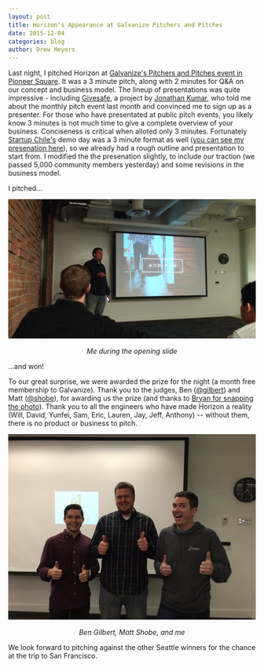 ```yaml
---
layout: post
title: Horizon's Appearance at Galvanize Pitchers and Pitches
date: 2015-12-04
categories: blog
author: Drew Meyers
---
```

Last night, I pitched Horizon at [Galvanize's Pitchers and Pitches event in Pioneer Square](http://www.galvanize.com/event/pitchers-and-pitches/#.VmIie9-rT6Y). It was a 3 minute pitch, along with 2 minutes for Q&A on our concept and business model. The lineup of presentations was quite impressive - including [Givesafe](http://www.withgivesafe.org/), a project by [Jonathan Kumar](https://www.linkedin.com/in/kumario), who told me about the monthly pitch event last month and convinced me to sign up as a presenter. For those who have presentated at public pitch events, you likely know 3 minutes is not much time to give a complete overview of your business. Conciseness is critical when alloted only 3 minutes. Fortunately [Startup Chile's](http://www.startupchile.org/) demo day was a 3 minute format as well ([you can see my presenation here](https://www.youtube.com/watch?v=R_l1olsg5lU)), so we already had a rough outline and presentation to start from. I modified the the presenation slightly, to include our traction (we passed 5,000 community members yesterday) and some revisions in the business model.

I pitched...

<p align="center"><img src="/assets/team-pitchers-pitches-stage.jpg"></p>

<p align="center"><em>Me during the opening slide</em>

...and won! 

To our great surprise, we were awarded the prize for the night (a month free membership to Galvanize). Thank you to the judges, Ben ([@gilbert](https://twitter.com/gilbert)) and Matt ([@shobe](https://twitter.com/shobe)), for awarding us the prize (and thanks to [Bryan for snapping the photo](https://twitter.com/rybanc/status/672619033489838080)). Thank you to all the engineers who have made Horizon a reality (Will, David, Yunfei, Sam, Eric, Lauren, Jay, Jeff, Anthony) -- without them, there is no product or business to pitch.

<p align="center"><img src="/assets/blog-pitchersandpitches.jpg"></p>

<p align="center"><em>Ben Gilbert, Matt Shobe, and me</em>

We look forward to pitching against the other Seattle winners for the chance at the trip to San Francisco.
